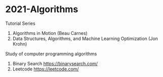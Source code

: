 # 2021-Algorithms

Tutorial Series
1. Algorithms in Motion (Beau Carnes)
2. Data Structures, Algorithms, and Machine Learning Optimization (Jon Krohn)


Study of computer programming algorithms

1) Binary Search https://binarysearch.com/
2) Leetcode https://leetcode.com/
